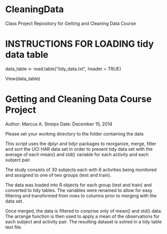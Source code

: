 CleaningData
============

Class Project Repository for Getting and Cleaning Data Course

# INSTRUCTIONS FOR LOADING tidy data table
 data_table <- read.table("tidy_data.txt", header = TRUE)
 
 View(data_table)

# Getting and Cleaning Data Course Project

Author: Marcus A. Streips
Date: December 15, 2014

Please set your working directory to the folder containing the data

This script uses the dplyr and tidyr packages to reorganize, merge, filter
and sort the UCI HAR data set in order to present tidy data set with the average
of each mean() and std() variable for each activity and each subject pair. 

The study consists of 30 subjects each with 6 activities being monitored and 
assigned to one of two groups (test and train).

The data was loaded into R objects for each group (test and train) and converted
to tidy tables.  The variables were renamed to allow for easy filtering and 
transformed from rows to columns prior to merging with the data set.   
 
Once merged, the data is filtered to conprise only of mean() and std() data. The
arrange function is then used to apply a mean of the observations for each subject
and activity pair.  The resulting dataset is sotred in a tidy table text file.

